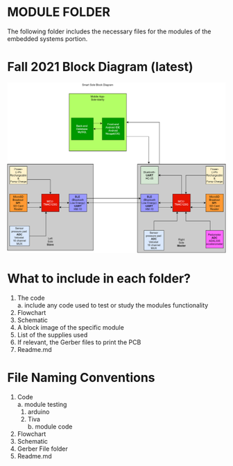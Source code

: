 # MODULE FOLDER
The following folder includes the necessary files for the modules of the embedded systems portion. 
# Fall 2021 Block Diagram (latest)
![alt text](https://github.com/RBVM001/490B-Embedded-/blob/main/Images/SmartSoleBlockDiagramFinal.png)
# What to include in each folder? 
 1. The code <br/>
     a. include any code used to test or study the modules functionality 
 2. Flowchart <br/>
 3. Schematic 
 4. A block image of the specific module 
 5. List of the supplies used 
 6. If relevant, the Gerber files to print the PCB 
 7. Readme.md 
 
# File Naming Conventions 
  1. Code <br/>
     a. module testing <br/> 
        1. arduino
        2. Tiva <br/>
     b. module code 
  2. Flowchart <br/>
  3. Schematic <br/>
  4. Gerber File folder 
  5. Readme.md 
